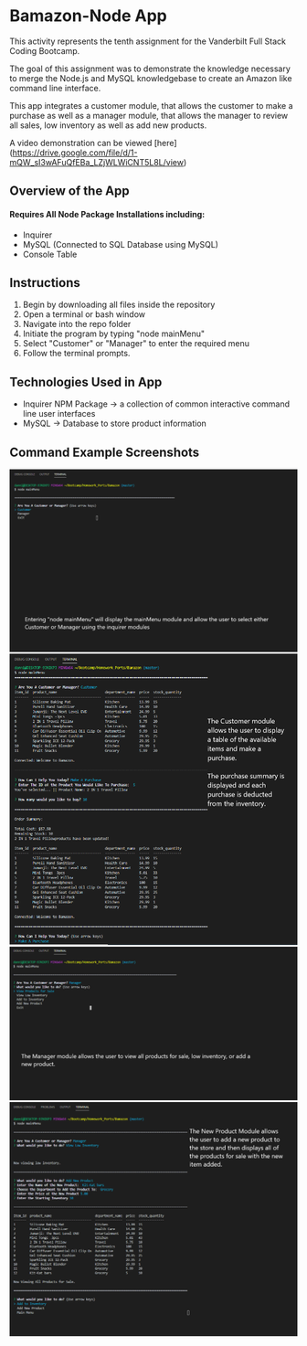 # Bamazon-Node App

This activity represents the tenth assignment for the Vanderbilt Full Stack Coding Bootcamp.

The goal of this assignment was to demonstrate the knowledge necessary to merge the Node.js and MySQL knowledgebase to create an Amazon like command line interface.

This app integrates a customer module, that allows the customer to make a purchase as well as a manager module, that allows the manager to review all sales, low inventory as well as add new products. 

A video demonstration can be viewed [here] (https://drive.google.com/file/d/1-mQW_sI3wAFuQfEBa_LZjWLWiCNT5L8L/view)

## Overview of the App
#### Requires All Node Package Installations including:
* Inquirer
* MySQL (Connected to SQL Database using MySQL)
* Console Table

## Instructions
1. Begin by downloading all files inside the repository
2. Open a terminal or bash window
3. Navigate into the repo folder
4. Initiate the program by typing "node mainMenu"
5. Select "Customer" or "Manager" to enter the required menu
6. Follow the terminal prompts.

## Technologies Used in App
* Inquirer NPM Package -> a collection of common interactive command line user interfaces
* MySQL -> Database to store product information

## Command Example Screenshots
![Image of Example 1](https://github.com/d-taylor6403/Bamazon/blob/master/App%20Images/Example%201.png)
![Image of Example 2](https://github.com/d-taylor6403/Bamazon/blob/master/App%20Images/Example%202.png)
![Image of Example 3](https://github.com/d-taylor6403/Bamazon/blob/master/App%20Images/Example%203.png)
![Image of Example 4](https://github.com/d-taylor6403/Bamazon/blob/master/App%20Images/Example%204.png)